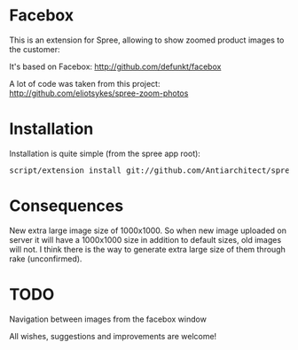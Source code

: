 # Facebox

This is an extension for Spree, allowing to show zoomed product images to the customer:

It's based on Facebox:
http://github.com/defunkt/facebox

A lot of code was taken from this project:
http://github.com/eliotsykes/spree-zoom-photos

# Installation
Installation is quite simple (from the spree app root):
<pre>
script/extension install git://github.com/Antiarchitect/spree-facebox.git
</pre>

# Consequences
New extra large image size of 1000x1000. So when new image uploaded on server it will have a 1000x1000 size in addition to default sizes, old images will not.
I think there is the way to generate extra large size of them through rake (unconfirmed).

# TODO
Navigation between images from the facebox window

All wishes, suggestions and improvements are welcome!